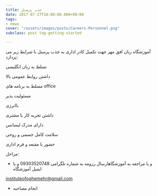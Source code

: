 ```yaml
---
title: جذب پرسنل
date: 2017-07-27T10:00:00.000+00:00
tags:
- news
cover: "/assets/images/posts/Careers-Personnel.png"
subclass: post tag-getting-started

---
```

آموزشگاه زبان افق مهر جهت تکمیل کادر اداری به جذب پرسنل با شرایط زیر می پردازد:

تسلط به زبان انگلیسی

داشتن روابط عمومی بالا

مسلط به برنامه های office

مسئولیت پذیر

باانرژی

داشتن تجربه کار با مشتری

 دارای مدرک لیسانس 

سلامت کامل جسمی و روحی

حضور با مقنعه و فرم اداری

مراحل:

*   و یا مراجعه به آموزشگاهارسال رزومه به شماره تلگرامی 09303520748 و یا ایمیل آموزشگاه

instituteofoghemehr@gmail.com

* انجام مصاحبه
